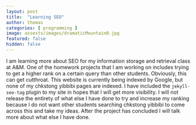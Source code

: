 ```yaml
---
layout: post
title:  "Learning SEO"
author: thomas
categories: [ programming ]
image: assests/images/dramaticMountain0.jpg
featured: false
hidden: false
---
```

I am learning more about SEO for my information storage and retrieval class at A&M. One of the homework projects that I am working on includes trying to get a higher rank on a certain query than other students. Obviously, this can get cutthroat. This website is currently being indexed by Google, but none of my chkstong yibbibi pages are indexed. I have included the `jekyll-seo-tag` plugin to my site in hopes that I will get more visibility. I will not release the entirety of what else I have done to try and increase my ranking because I do not want other students searching chkstong yibbibi to come across this and take my ideas. After the project has concluded I will talk more about what else I have done.
